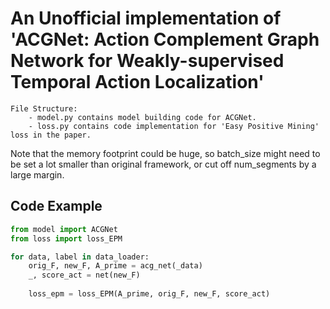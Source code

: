 # An Unofficial implementation of 'ACGNet: Action Complement Graph Network for Weakly-supervised Temporal Action Localization'

```
File Structure:
    - model.py contains model building code for ACGNet.
    - loss.py contains code implementation for 'Easy Positive Mining' loss in the paper.
```
Note that the memory footprint could be huge, so batch_size might need to be set a lot smaller than original framework, or cut off num_segments by a large margin.

## Code Example
```Python
from model import ACGNet
from loss import loss_EPM

for data, label in data_loader:
    orig_F, new_F, A_prime = acg_net(_data)
    _, score_act = net(new_F)
    
    loss_epm = loss_EPM(A_prime, orig_F, new_F, score_act)
```
